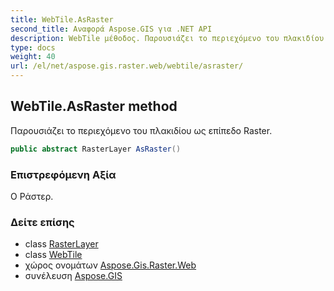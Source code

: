 ```yaml
---
title: WebTile.AsRaster
second_title: Αναφορά Aspose.GIS για .NET API
description: WebTile μέθοδος. Παρουσιάζει το περιεχόμενο του πλακιδίου ως επίπεδο Raster.
type: docs
weight: 40
url: /el/net/aspose.gis.raster.web/webtile/asraster/
---
```

## WebTile.AsRaster method

Παρουσιάζει το περιεχόμενο του πλακιδίου ως επίπεδο Raster.

```csharp
public abstract RasterLayer AsRaster()
```

### Επιστρεφόμενη Αξία

Ο Ράστερ.

### Δείτε επίσης

* class [RasterLayer](../../../aspose.gis.raster/rasterlayer/)
* class [WebTile](../)
* χώρος ονομάτων [Aspose.Gis.Raster.Web](../../webtile/)
* συνέλευση [Aspose.GIS](../../../)


